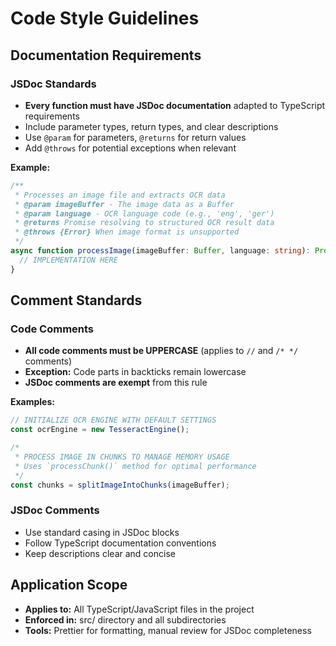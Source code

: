 # Code Style Guidelines

## Documentation Requirements

### JSDoc Standards
- **Every function must have JSDoc documentation** adapted to TypeScript requirements
- Include parameter types, return types, and clear descriptions
- Use `@param` for parameters, `@returns` for return values
- Add `@throws` for potential exceptions when relevant

**Example:**
```typescript
/**
 * Processes an image file and extracts OCR data
 * @param imageBuffer - The image data as a Buffer
 * @param language - OCR language code (e.g., 'eng', 'ger')
 * @returns Promise resolving to structured OCR result data
 * @throws {Error} When image format is unsupported
 */
async function processImage(imageBuffer: Buffer, language: string): Promise<OCRResult> {
  // IMPLEMENTATION HERE
}
```

## Comment Standards

### Code Comments
- **All code comments must be UPPERCASE** (applies to `//` and `/* */` comments)
- **Exception:** Code parts in backticks remain lowercase
- **JSDoc comments are exempt** from this rule

**Examples:**
```typescript
// INITIALIZE OCR ENGINE WITH DEFAULT SETTINGS
const ocrEngine = new TesseractEngine();

/* 
 * PROCESS IMAGE IN CHUNKS TO MANAGE MEMORY USAGE
 * Uses `processChunk()` method for optimal performance
 */
const chunks = splitImageIntoChunks(imageBuffer);
```

### JSDoc Comments
- Use standard casing in JSDoc blocks
- Follow TypeScript documentation conventions
- Keep descriptions clear and concise

## Application Scope
- **Applies to:** All TypeScript/JavaScript files in the project
- **Enforced in:** src/ directory and all subdirectories
- **Tools:** Prettier for formatting, manual review for JSDoc completeness